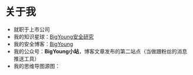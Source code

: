 # 关于我

- 就职于上市公司
- 我的知识星球：[BigYoung安全研究](https://sec.bigyoung.cn/article/bigyoung_zsxq/)
- 我的安全博客：[BigYoung](https://sec.bigyoung.cn)
- 我的公众号：**BigYoung小站**，博客文章发布的第二站点（当做跟粉丝的消息推送工具）
- 我的思维导图源图：[](https://www.processon.com/u/5725fcc7e4b0c618eb422c3f)
